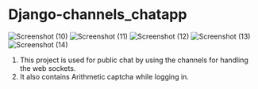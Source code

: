 # Django-channels_chatapp

![Screenshot (10)](https://user-images.githubusercontent.com/83279341/133311631-4d52af37-505e-415e-a2df-c0500b8ff8b5.png)
![Screenshot (11)](https://user-images.githubusercontent.com/83279341/133311637-42800baa-a49b-42e6-94f1-3e2acafd8983.png)
![Screenshot (12)](https://user-images.githubusercontent.com/83279341/133311638-2b58f59b-0985-4675-8312-071b7fdac484.png)
![Screenshot (13)](https://user-images.githubusercontent.com/83279341/133311642-dcd7b1a5-2008-4cd1-af21-1f3d88fa55bb.png)
![Screenshot (14)](https://user-images.githubusercontent.com/83279341/133311643-e7d58287-f64b-4fda-be37-bb710477c187.png)


1. This project is used for public chat by using the channels for handling the web sockets.
2. It also contains Arithmetic captcha while logging in.
